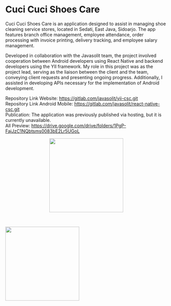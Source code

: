 # Cuci Cuci Shoes Care
Cuci Cuci Shoes Care is an application designed to assist in managing shoe cleaning service stores, located in Sedati, East Java, Sidoarjo. The app features branch office management, employee attendance, order processing with invoice printing, delivery tracking, and employee salary management.

Developed in collaboration with the Javasolit team, the project involved cooperation between Android developers using React Native and backend developers using the YII framework. My role in this project was as the project lead, serving as the liaison between the client and the team, conveying client requests and presenting ongoing progress. Additionally, I assisted in developing APIs necessary for the implementation of Android development.

Repository Link Website: https://gitlab.com/javasolit/yii-csc.git <br>
Repository Link Android Mobile: https://gitlab.com/javasolit/react-native-csc.git <br>
Publication: The application was previously published via hosting, but it is currently unavailable. <br>
All Preview: https://drive.google.com/drive/folders/1PgP-FajJzC1NQbtsms0083bE2Lr5UGoL <br>
<p align="center">
<img src="https://drive.google.com/uc?export=view&id=1n0wodLsnai7nR8OwFBi-UFK8OhE6Qdzh" width="230">
</p>
<br>
<p>
<img src="https://drive.google.com/uc?export=view&id=1PAWbXpZQc20K4G64Y8N5ZtZmhsm3FxHA" width="230">
</p>

